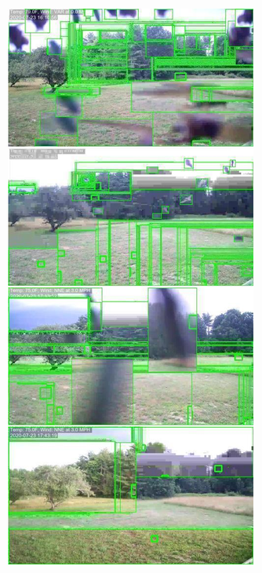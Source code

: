 ![20200723-154356-161401](in/20200723/20200723-154356-161401_0_.jpg)
![20200723-161406-164411](in/20200723/20200723-161406-164411_0_.jpg)
![20200723-164416-171421](in/20200723/20200723-164416-171421_0_.jpg)
![20200723-171426-174431](in/20200723/20200723-171426-174431_0_.jpg)
